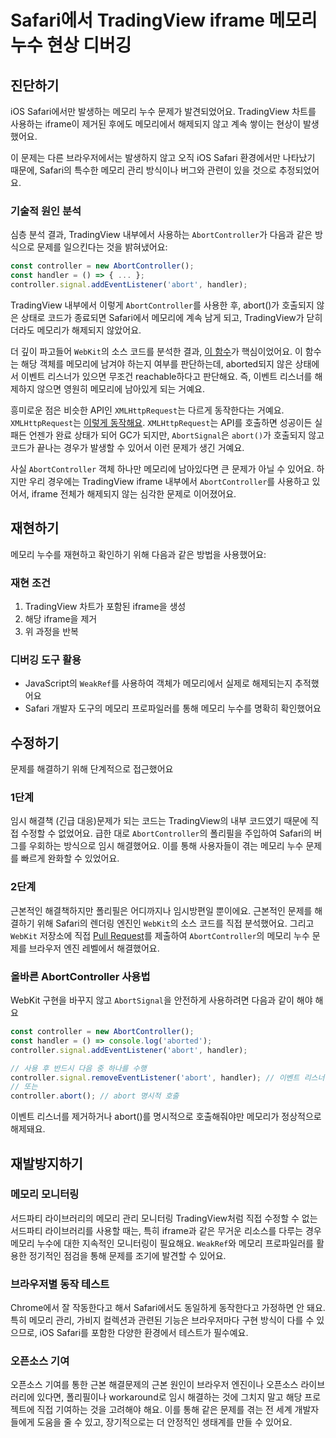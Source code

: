 # Safari에서 TradingView iframe 메모리 누수 현상 디버깅

## 진단하기

iOS Safari에서만 발생하는 메모리 누수 문제가 발견되었어요. TradingView 차트를 사용하는
iframe이 제거된 후에도 메모리에서 해제되지 않고 계속 쌓이는 현상이 발생했어요.

이 문제는 다른 브라우저에서는 발생하지 않고 오직 iOS Safari 환경에서만 나타났기 때문에,
Safari의 특수한 메모리 관리 방식이나 버그와 관련이 있을 것으로 추정되었어요.

### 기술적 원인 분석

심층 분석 결과, TradingView 내부에서 사용하는 `AbortController`가 다음과 같은 방식으로 문제를
일으킨다는 것을 밝혀냈어요:

```jsx
const controller = new AbortController();
const handler = () => { ... };
controller.signal.addEventListener('abort', handler);
```

TradingView 내부에서 이렇게 `AbortController`를 사용한 후, abort()가 호출되지 않은 상태로
코드가 종료되면 Safari에서 메모리에 계속 남게 되고, TradingView가 닫히더라도 메모리가
해제되지 않았어요.

더 깊이 파고들어 `WebKit`의 소스 코드를 분석한 결과, [이 함수](https://github.com/WebKit/WebKit/blob/main/Source/WebCore/bindings/js/JSAbortSignalCustom.cpp#L45-L62)가 핵심이었어요. 이 함수는
해당 객체를 메모리에 남겨야 하는지 여부를 판단하는데, aborted되지 않은 상태에서 이벤트
리스너가 있으면 무조건 reachable하다고 판단해요. 즉, 이벤트 리스너를 해제하지 않으면 영원히
메모리에 남아있게 되는 거예요.

흥미로운 점은 비슷한 API인 `XMLHttpRequest`는 다르게 동작한다는 거예요. `XMLHttpRequest`는 [이렇게 동작해요](https://github.com/WebKit/WebKit/blob/main/Source/WebCore/xml/XMLHttpRequest.cpp#L1210-L1228). `XMLHttpRequest`는 API를 호출하면 성공이든 실패든 언젠가 완료 상태가 되어 GC가 되지만,
`AbortSignal`은 `abort()`가 호출되지 않고 코드가 끝나는 경우가 발생할 수 있어서 이런 문제가 생긴
거예요.

사실 `AbortController` 객체 하나만 메모리에 남아있다면 큰 문제가 아닐 수 있어요. 하지만 우리
경우에는 TradingView iframe 내부에서 `AbortController`를 사용하고 있어서, iframe 전체가
해제되지 않는 심각한 문제로 이어졌어요.

## 재현하기

메모리 누수를 재현하고 확인하기 위해 다음과 같은 방법을 사용했어요:

### 재현 조건

1. TradingView 차트가 포함된 iframe을 생성
2. 해당 iframe을 제거
3. 위 과정을 반복

### 디버깅 도구 활용

- JavaScript의 `WeakRef`를 사용하여 객체가 메모리에서 실제로 해제되는지 추적했어요
- Safari 개발자 도구의 메모리 프로파일러를 통해 메모리 누수를 명확히 확인했어요

## 수정하기

문제를 해결하기 위해 단계적으로 접근했어요

### 1단계
임시 해결책 (긴급 대응)문제가 되는 코드는 TradingView의 내부 코드였기 때문에 직접 수정할 수 없었어요. 급한 대로 `AbortController`의 폴리필을 주입하여 Safari의 버그를 우회하는 방식으로 임시 해결했어요. 이를 통해 사용자들이 겪는 메모리 누수 문제를 빠르게 완화할 수 있었어요.

### 2단계
근본적인 해결책하지만 폴리필은 어디까지나 임시방편일 뿐이에요. 근본적인 문제를 해결하기 위해 Safari의 렌더링 엔진인 `WebKit`의 소스 코드를 직접 분석했어요.
그리고 `WebKit` 저장소에 직접 [Pull Request](https://github.com/WebKit/WebKit/pull/50419%EB%A5%BC)를 제출하여 `AbortController`의 메모리 누수 문제를 브라우저 엔진 레벨에서 해결했어요.

### 올바른 AbortController 사용법

WebKit 구현을 바꾸지 않고 `AbortSignal`을 안전하게 사용하려면 다음과 같이 해야 해요

```jsx
const controller = new AbortController();
const handler = () => console.log('aborted');
controller.signal.addEventListener('abort', handler);

// 사용 후 반드시 다음 중 하나를 수행
controller.signal.removeEventListener('abort', handler); // 이벤트 리스너 제거
// 또는
controller.abort(); // abort 명시적 호출
```

이벤트 리스너를 제거하거나 abort()를 명시적으로 호출해줘야만 메모리가 정상적으로 해제돼요.

## 재발방지하기

### 메모리 모니터링

서드파티 라이브러리의 메모리 관리 모니터링 TradingView처럼 직접 수정할 수 없는 서드파티
라이브러리를 사용할 때는, 특히 iframe과 같은 무거운 리소스를 다루는 경우 메모리 누수에 대한
지속적인 모니터링이 필요해요. `WeakRef`와 메모리 프로파일러를 활용한 정기적인 점검을 통해
문제를 조기에 발견할 수 있어요.

### 브라우저별 동작 테스트

Chrome에서 잘 작동한다고 해서 Safari에서도 동일하게 동작한다고
가정하면 안 돼요. 특히 메모리 관리, 가비지 컬렉션과 관련된 기능은 브라우저마다 구현 방식이
다를 수 있으므로, iOS Safari를 포함한 다양한 환경에서 테스트가 필수예요.

### 오픈소스 기여

오픈소스 기여를 통한 근본 해결문제의 근본 원인이 브라우저 엔진이나 오픈소스 라이브러리에
있다면, 폴리필이나 workaround로 임시 해결하는 것에 그치지 말고 해당 프로젝트에 직접 기여하는
것을 고려해야 해요. 이를 통해 같은 문제를 겪는 전 세계 개발자들에게 도움을 줄 수 있고,
장기적으로는 더 안정적인 생태계를 만들 수 있어요.
